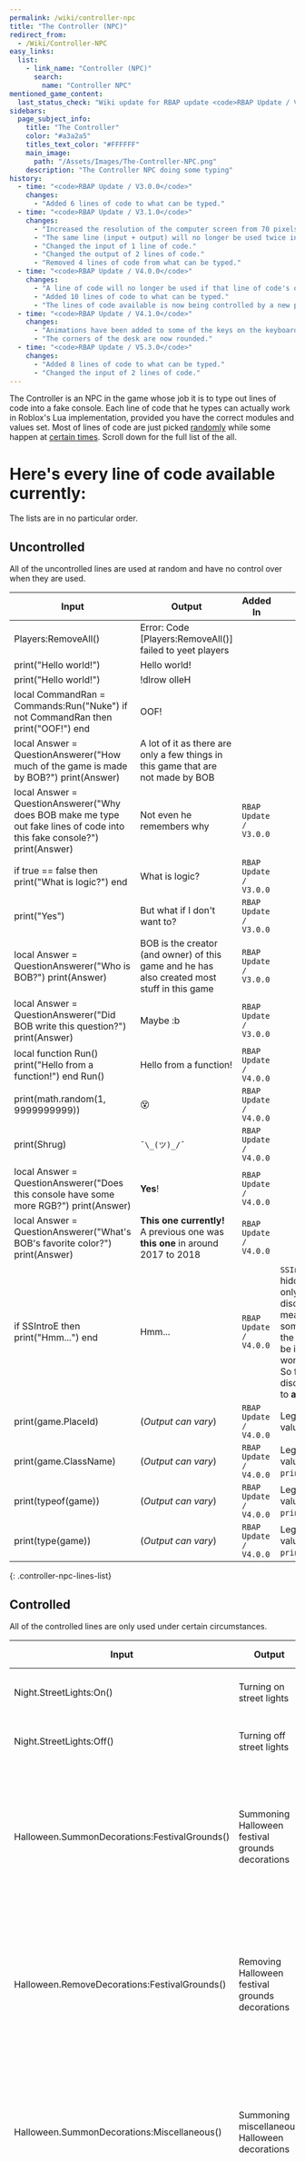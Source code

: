 ```yaml
---
permalink: /wiki/controller-npc
title: "The Controller (NPC)"
redirect_from:
  - /Wiki/Controller-NPC
easy_links:
  list:
    - link_name: "Controller (NPC)"
      search:
        name: "Controller NPC"
mentioned_game_content:
  last_status_check: "Wiki update for RBAP update <code>RBAP Update / V5.3.0</code>"
sidebars:
  page_subject_info:
    title: "The Controller"
    color: "#a3a2a5"
    titles_text_color: "#FFFFFF"
    main_image:
      path: "/Assets/Images/The-Controller-NPC.png"
    description: "The Controller NPC doing some typing"
history:
  - time: "<code>RBAP Update / V3.0.0</code>"
    changes:
      - "Added 6 lines of code to what can be typed."
  - time: "<code>RBAP Update / V3.1.0</code>"
    changes:
      - "Increased the resolution of the computer screen from 70 pixels per stud to 150 pixels per stud which allows for more readability."
      - "The same line (input + output) will no longer be used twice in a row."
      - "Changed the input of 1 line of code."
      - "Changed the output of 2 lines of code."
      - "Removed 4 lines of code from what can be typed."
  - time: "<code>RBAP Update / V4.0.0</code>"
    changes:
      - "A line of code will no longer be used if that line of code's output is currently visible."
      - "Added 10 lines of code to what can be typed."
      - "The lines of code available is now being controlled by a new philosophy on how it should operate. (Read the update log for the full info.)"
  - time: "<code>RBAP Update / V4.1.0</code>"
    changes:
      - "Animations have been added to some of the keys on the keyboard. Among those keys are letter keys, number keys, shift keys, the space key, and the enter key."
      - "The corners of the desk are now rounded."
  - time: "<code>RBAP Update / V5.3.0</code>"
    changes:
      - "Added 8 lines of code to what can be typed."
      - "Changed the input of 2 lines of code."
---
```


The Controller is an NPC in the game whose job it is to type out lines of code into a fake console. Each line of code that he types can actually work in Roblox's Lua implementation, provided you have the correct modules and values set. Most of lines of code are just picked [randomly](#uncontrolled) while some happen at [certain times](#controlled). Scroll down for the full list of the all.

# Here's every line of code available currently:

The lists are in no particular order.

## Uncontrolled

All of the uncontrolled lines are used at random and have no control over when they are used.

| Input | Output | Added In | Other Notes |
|-|-|-|-|
| Players:RemoveAll()																										| Error: Code [Players:RemoveAll()] failed to yeet players																				| 									|  |
| print("Hello world!")																										| Hello world!																															| 									|  |
| print("Hello world!")																										| !dlrow olleH																															| 									|  |
| local CommandRan = Commands:Run("Nuke") if not CommandRan then print("OOF!") end											| OOF!																																	| 									|  |
| local Answer = QuestionAnswerer("How much of the game is made by BOB?") print(Answer)										| A lot of it as there are only a few things in this game that are not made by BOB														| 									|  |
| local Answer = QuestionAnswerer("Why does BOB make me type out fake lines of code into this fake console?") print(Answer)	| Not even he remembers why																												| <code>RBAP Update / V3.0.0</code>	|  |
| if true == false then print("What is logic?") end																			| What is logic?																														| <code>RBAP Update / V3.0.0</code>	|  |
| print("Yes")																												| But what if I don't want to?																											| <code>RBAP Update / V3.0.0</code>	|  |
| local Answer = QuestionAnswerer("Who is BOB?") print(Answer)																| BOB is the creator (and owner) of this game and he has also created most stuff in this game											| <code>RBAP Update / V3.0.0</code>	|  |
| local Answer = QuestionAnswerer("Did BOB write this question?") print(Answer)												| Maybe :b																																| <code>RBAP Update / V3.0.0</code>	|  |
| local function Run() print("Hello from a function!") end Run()															| Hello from a function!																												| <code>RBAP Update / V4.0.0</code>	|  |
| print(math.random(1, 9999999999))																							| 😵																																		| <code>RBAP Update / V4.0.0</code>	|  |
| print(Shrug)																												| `¯\_(ツ)_/¯`																															| <code>RBAP Update / V4.0.0</code>	|  |
| local Answer = QuestionAnswerer("Does this console have some more RGB?") print(Answer)									| <b class="color c-FF0000">Y</b><b class="color c-00FF00">e</b><b class="color c-0000FF">s</b>!										| <code>RBAP Update / V4.0.0</code>	|  |
| local Answer = QuestionAnswerer("What's BOB's favorite color?") print(Answer)												| <b class="color c-00FFFF">This one currently!</b> A previous one was <b class="color c-0000FF">this one</b> in around 2017 to 2018	| <code>RBAP Update / V4.0.0</code>	|  |
| if SSIntroE then print("Hmm...") end																						| Hmm...																																| <code>RBAP Update / V4.0.0</code>	| `SSIntroE` is actually a hidden meaning. The only thing BOB discloses is it's hidden meaning has something to do with the game's intro as can be indicated with the word intro being in it. So far BOB has yet to disclose the meaning to **anyone**. |
| print(game.PlaceId)																										| (*Output can vary*)																													| <code>RBAP Update / V4.0.0</code>	| Legitimately prints the value of `game.PlaceId`. |
| print(game.ClassName)																										| (*Output can vary*)																													| <code>RBAP Update / V4.0.0</code>	| Legitimately prints the value of `print(game.ClassName)`. |
| print(typeof(game))																										| (*Output can vary*)																													| <code>RBAP Update / V4.0.0</code>	| Legitimately prints the value of `print(typeof(game))`. |
| print(type(game))																											| (*Output can vary*)																													| <code>RBAP Update / V4.0.0</code>	| Legitimately prints the value of `print(type(game))`. |
{: .controller-npc-lines-list}

## Controlled

All of the controlled lines are only used under certain circumstances.

| Input | Output | Used When | Added In | Other Notes |
|-|-|-|-|-|
| Night.StreetLights:On()						| Turning on street lights									| When the street lights are to be turned on.																																		| <code>RBAP Update / V5.0.0</code>	|  |
| Night.StreetLights:Off()						| Turning off street lights									| When the street lights are to be turned off.																																		| <code>RBAP Update / V5.0.0</code>	|  |
| Halloween.SummonDecorations:FestivalGrounds()	| Summoning Halloween festival grounds decorations			| In a certain sequence in a chain of animations related to the placing of <code text="Halloween decorations">Global / Timed Change / Halloween decorations get placed</code>.		| <code>RBAP Update / V5.3.0</code>	|  |
| Halloween.RemoveDecorations:FestivalGrounds()	| Removing Halloween festival grounds decorations			| In a certain sequence in a chain of animations related to the removing of <code text="Halloween decorations">Global / Timed Change / Halloween decorations get placed</code>.		| <code>RBAP Update / V5.3.0</code>	|  |
| Halloween.SummonDecorations:Miscellaneous()	| Summoning miscellaneous Halloween decorations				| In a certain sequence in a chain of animations related to the placing of <code text="Halloween decorations">Global / Timed Change / Halloween decorations get placed</code>.		| <code>RBAP Update / V5.3.0</code>	|  |
| Halloween.RemoveDecorations:Miscellaneous()	| Removing miscellaneous Halloween decorations				| In a certain sequence in a chain of animations related to the removing of <code text="Halloween decorations">Global / Timed Change / Halloween decorations get placed</code>. 	| <code>RBAP Update / V5.3.0</code>	|  |
| EnablePumpkinHead(true)						| You're now one with the pumpkin							| In a certain sequence in a chain of animations related to the placing of <code text="Halloween decorations">Global / Timed Change / Halloween decorations get placed</code>.		| <code>RBAP Update / V5.3.0</code>	|  |
| EnablePumpkinHead(false)						| You're no longer one with the pumpkin						| In a certain sequence in a chain of animations related to the removing of <code text="Halloween decorations">Global / Timed Change / Halloween decorations get placed</code>. 	| <code>RBAP Update / V5.3.0</code>	|  |
| Halloween:SetPlayerConveyorsColor(true)		| Changing color of player conveyors to Halloween colors	| In a certain sequence in a chain of animations related to the placing of <code text="Halloween decorations">Global / Timed Change / Halloween decorations get placed</code>.		| <code>RBAP Update / V5.3.0</code>	|  |
| Halloween:SetPlayerConveyorsColor(false)		| Resetting color of player conveyors						| In a certain sequence in a chain of animations related to the removing of <code text="Halloween decorations">Global / Timed Change / Halloween decorations get placed</code>. 	| <code>RBAP Update / V5.3.0</code>	|  |
{: .controller-npc-lines-list}

# History

{% include history %}